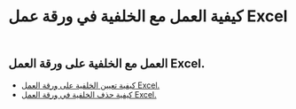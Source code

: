 ﻿---
title: كيفية العمل مع الخلفية في ورقة عمل Excel
second_title: Aspose.Cells Cloud Documen
linktitle: الخلفية
type: docs
url: /ar/worksheets/background/
keywords: How to work with background on an Excel worksheet
description: يدعم Cloud REST العمل في الخلفية على ورقة عمل Excel. تدعم مجموعة أدوات تطوير البرامج (SDK) أنواعًا مختلفة من لغات التطوير، بما في ذلك Android وGo وNodeJS وRuby وSwift.
weight: 20
kwords: Excel، Office السحابة، REST API، جدول بيانات، PDF، CSV، Json، Markdown، كيفية العمل مع الخلفية على ورقة عمل Excel
---
## العمل مع الخلفية على ورقة العمل Excel.

- [كيفية تعيين الخلفية على ورقة العمل Excel.](/cells/ar/worksheets/background/add/) 
- [كيفية حذف الخلفية في ورقة العمل Excel.](/cells/ar/worksheets/background/delete/) 


